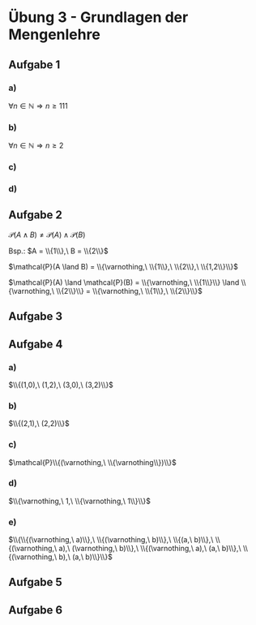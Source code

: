 # Übung 3 - Grundlagen der Mengenlehre

## Aufgabe 1

### a)

  $\forall n \in \mathbb{N} \Rightarrow n \geq 111$

### b)

  $\forall n \in \mathbb{N} \Rightarrow n \geq 2$

### c)

### d)

## Aufgabe 2

$\mathcal{P}(A \land B) \neq \mathcal{P}(A) \land \mathcal{P}(B)$

Bsp.: $A = \\{1\\},\ B = \\{2\\}$

$\mathcal{P}(A \land B) = \\{\varnothing,\ \\{1\\},\ \\{2\\},\ \\{1,2\\}\\}$

$\mathcal{P}(A) \land \mathcal{P}(B) = \\{\varnothing,\ \\{1\\}\\} \land \\{\varnothing,\ \\{2\\}\\} = \\{\varnothing,\ \\{1\\},\ \\{2\\}\\}$

## Aufgabe 3

## Aufgabe 4

### a)

$\\{(1,0),\ (1,2),\ (3,0),\ (3,2)\\}$

### b)

$\\{(2,1),\ (2,2)\\}$

### c)

$\mathcal{P}\\{(\varnothing,\ \\{\varnothing\\})\\}$

### d)

$\\{\varnothing,\ 1,\ \\{\varnothing,\ 1\\}\\}$

### e)

$\\{\\{(\varnothing,\ a)\\},\ \\{(\varnothing,\ b)\\},\ \\{(a,\ b)\\},\ \\{(\varnothing,\ a),\ (\varnothing,\ b)\\},\ \\{(\varnothing,\ a),\ (a,\ b)\\},\ \\{(\varnothing,\ b),\ (a,\ b)\\}\\}$

## Aufgabe 5

## Aufgabe 6
